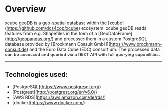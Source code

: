 # Overview

xcube geoDB is a geo-spatial database within the
\[xcube\](<https://github.com/dcs4cop/xcube>) ecosystem. xcube geoDB
reads features from e.g. Shapefiles in the form of a
\[GeoDataFrame\](<http://geopandas.org/>) and processes them in a custom
PostgreSQL database provided by \[Brockmann Consult
GmbH\](<https://www.brockmann-consult.de>) and the Euro Data Cube (EDC)
consortium. The processed data can be accessed and queried via a REST
API with full querying capabilities.

  --------------------
  Technologies used:
  --------------------

-   \[PostgreSQL\](<https://www.postgresql.org/>)
-   \[Postgrest\](<http://postgrest.org/en/v6.0/>)
-   \[AWS RDS\](<https://aws.amazon.com/de/rds/>)
-   \[docker\](<https://www.docker.com/>)
